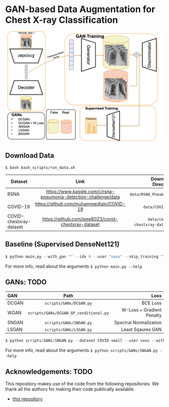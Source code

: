 # GAN-based Data Augmentation for Chest X-ray Classification

![](Images/schematic.jpeg)

## Download Data
```bash
$ bash bash_scripts/run_data.sh
```
| Dataset | Link | Download Directory
| -----   | :----:| ----: |
|   RSNA      |  https://www.kaggle.com/c/rsna-pneumonia-detection-challenge/data    | `data/RSNA_Pneumonia`
|   COVID-19      |  https://github.com/muhammedtalo/COVID-19    | `data/COVID-19`
|   COVID-chestxray-dataset      |    https://github.com/ieee8023/covid-chestxray-dataset  | `data/covid-chestxray-dataset`

## Baseline (Supervised DenseNet121)
```python
$ python main.py --with_gan "" --idx 0 --user "vasu" --skip_training ""  --dataset_size  10  --dataset  "COVID"  --fraction  0.5  --epochs  30  --data_aug  "True"
```

For more info, read about the arguments `$ python main.py --help`




## GANs: TODO
| **GAN** | **Path** | **Loss** |
| :---- | :-----: | -----: |
|DCGAN|`scripts/GANs/DCGAN.py`| BCE Loss|
| WGAN | `scripts/GANs/DCGAN_GP_conditional.py`| W-Loss + Gradient Penalty|
| SNGAN | `scripts/GANs/SNGAN.py` | Spectral Normalization | 
| LSGAN | `scripts/GANs/LSGAN.py` | Least Sqaures GAN | 

```python
$ python scripts/GANs/SNGAN.py --dataset COVID-small --user vasu --with_gan True --epochs 200 --lr 2e-3 --display_step 100 --z_dim 128 --GAN_type SNGAN --batch_size 32  --im_channel 3 --patience 30 --n_class_generate 1 --num_images_per_class 20
```
For more info, read about the arguments `$ python scripts/GANs/SNGAN.py --help`

## Acknowledgements: TODO
This repository makes use of the code from the following repositories. We thank all the authors for making their code publically available.
- [this repository](https://github.com/ssundaram21/6.819FinalProjectRAMP)


